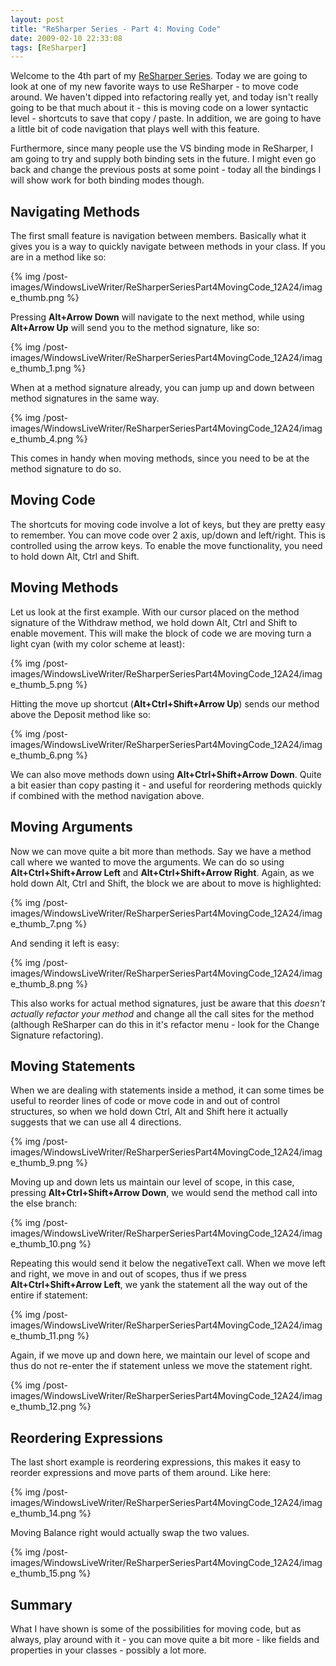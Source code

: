 ```yaml
---
layout: post
title: "ReSharper Series - Part 4: Moving Code"
date: 2009-02-10 22:33:08
tags: [ReSharper]
---
```


Welcome to the 4th part of my [ReSharper Series](/2009/01/10/resharper-series/). Today we are going to look at one of my new favorite ways to use ReSharper - to move code around. We haven't dipped into refactoring really yet, and today isn't really going to be that much about it - this is moving code on a lower syntactic level - shortcuts to save that copy / paste. In addition, we are going to have a little bit of code navigation that plays well with this feature.
 
Furthermore, since many people use the VS binding mode in ReSharper, I am going to try and supply both binding sets in the future. I might even go back and change the previous posts at some point - today all the bindings I will show work for both binding modes though.
 
## Navigating Methods
 
The first small feature is navigation between members. Basically what it gives you is a way to quickly navigate between methods in your class. If you are in a method like so:
 
{% img /post-images/WindowsLiveWriter/ReSharperSeriesPart4MovingCode_12A24/image_thumb.png %} 
 
Pressing **Alt+Arrow Down** will navigate to the next method, while using **Alt+Arrow Up** will send you to the method signature, like so:
 
{% img /post-images/WindowsLiveWriter/ReSharperSeriesPart4MovingCode_12A24/image_thumb_1.png %}
 
When at a method signature already, you can jump up and down between method signatures in the same way.
 
{% img /post-images/WindowsLiveWriter/ReSharperSeriesPart4MovingCode_12A24/image_thumb_4.png %} 
 
This comes in handy when moving methods, since you need to be at the method signature to do so.
 
## Moving Code
 
The shortcuts for moving code involve a lot of keys, but they are pretty easy to remember. You can move code over 2 axis, up/down and left/right. This is controlled using the arrow keys. To enable the move functionality, you need to hold down Alt, Ctrl and Shift.
 
## Moving Methods
 
Let us look at the first example. With our cursor placed on the method signature of the Withdraw method, we hold down Alt, Ctrl and Shift to enable movement. This will make the block of code we are moving turn a light cyan (with my color scheme at least):
 
{% img /post-images/WindowsLiveWriter/ReSharperSeriesPart4MovingCode_12A24/image_thumb_5.png %}
 
Hitting the move up shortcut (**Alt+Ctrl+Shift+Arrow Up**) sends our method above the Deposit method like so:
 
{% img /post-images/WindowsLiveWriter/ReSharperSeriesPart4MovingCode_12A24/image_thumb_6.png %}
 
We can also move methods down using **Alt+Ctrl+Shift+Arrow Down**. Quite a bit easier than copy pasting it - and useful for reordering methods quickly if combined with the method navigation above.
 
## Moving Arguments
 
Now we can move quite a bit more than methods. Say we have a method call where we wanted to move the arguments. We can do so using **Alt+Ctrl+Shift+Arrow Left** and **Alt+Ctrl+Shift+Arrow Right**. Again, as we hold down Alt, Ctrl and Shift, the block we are about to move is highlighted:
 
{% img /post-images/WindowsLiveWriter/ReSharperSeriesPart4MovingCode_12A24/image_thumb_7.png %} 
 
And sending it left is easy:
 
{% img /post-images/WindowsLiveWriter/ReSharperSeriesPart4MovingCode_12A24/image_thumb_8.png %} 
 
This also works for actual method signatures, just be aware that this *doesn't actually refactor your method* and change all the call sites for the method (although ReSharper can do this in it's refactor menu - look for the Change Signature refactoring).
 
## Moving Statements
 
When we are dealing with statements inside a method, it can some times be useful to reorder lines of code or move code in and out of control structures, so when we hold down Ctrl, Alt and Shift here it actually suggests that we can use all 4 directions.
 
{% img /post-images/WindowsLiveWriter/ReSharperSeriesPart4MovingCode_12A24/image_thumb_9.png %} 
 
Moving up and down lets us maintain our level of scope, in this case, pressing **Alt+Ctrl+Shift+Arrow Down**, we would send the method call into the else branch:
 
{% img /post-images/WindowsLiveWriter/ReSharperSeriesPart4MovingCode_12A24/image_thumb_10.png %} 
 
Repeating this would send it below the negativeText call. When we move left and right, we move in and out of scopes, thus if we press **Alt+Ctrl+Shift+Arrow Left**, we yank the statement all the way out of the entire if statement:
 
{% img /post-images/WindowsLiveWriter/ReSharperSeriesPart4MovingCode_12A24/image_thumb_11.png %} 
 
Again, if we move up and down here, we maintain our level of scope and thus do not re-enter the if statement unless we move the statement right.
 
{% img /post-images/WindowsLiveWriter/ReSharperSeriesPart4MovingCode_12A24/image_thumb_12.png %} 
 
## Reordering Expressions
 
The last short example is reordering expressions, this makes it easy to reorder expressions and move parts of them around. Like here:
 
{% img /post-images/WindowsLiveWriter/ReSharperSeriesPart4MovingCode_12A24/image_thumb_14.png %} 
 
Moving Balance right would actually swap the two values.
 
{% img /post-images/WindowsLiveWriter/ReSharperSeriesPart4MovingCode_12A24/image_thumb_15.png %} 
 
## Summary
 
What I have shown is some of the possibilities for moving code, but as always, play around with it - you can move quite a bit more - like fields and properties in your classes - possibly a lot more.
